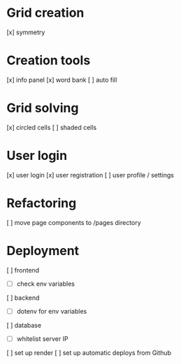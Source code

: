 # Grid creation

[x] symmetry

# Creation tools

[x] info panel
[x] word bank
[ ] auto fill

# Grid solving

[x] circled cells
[ ] shaded cells

# User login

[x] user login
[x] user registration
[ ] user profile / settings

# Refactoring
[ ] move page components to /pages directory

# Deployment
[ ] frontend
- [ ] check env variables

[ ] backend
- [ ] dotenv for env variables

[ ] database
- [ ] whitelist server IP

[ ] set up render
[ ] set up automatic deploys from Github